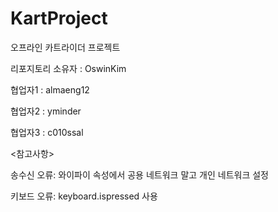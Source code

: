 # KartProject

오프라인 카트라이더 프로젝트

리포지토리 소유자 : OswinKim

협업자1 : almaeng12

협업자2 : yminder

협업자3 : c010ssal


<참고사항>

송수신 오류: 와이파이 속성에서 공용 네트워크 말고 개인 네트워크 설정

키보드 오류: keyboard.ispressed 사용
